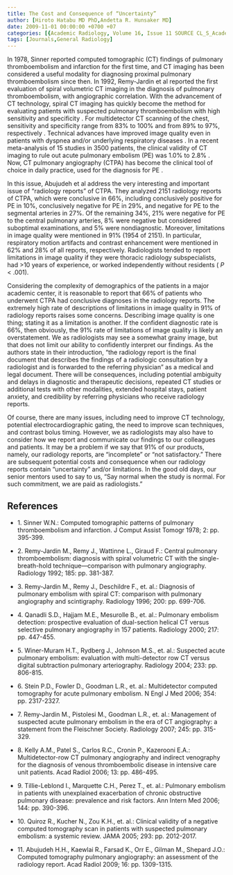 ```yaml
---
title: The Cost and Consequence of “Uncertainty”
author: [Hiroto Hatabu MD PhD,Andetta R. Hunsaker MD]
date: 2009-11-01 00:00:00 +0700 +07
categories: [{Academic Radiology, Volume 16, Issue 11 SOURCE CL_S_AcademicRadiologyVolume16Issue11 1}]
tags: [Journals,General Radiology]
---
```

In 1978, Sinner reported computed tomographic (CT) findings of pulmonary thromboembolism and infarction for the first time, and CT imaging has been considered a useful modality for diagnosing proximal pulmonary thromboembolism since then. In 1992, Remy-Jardin et al reported the first evaluation of spiral volumetric CT imaging in the diagnosis of pulmonary thromboembolism, with angiographic correlation. With the advancement of CT technology, spiral CT imaging has quickly become the method for evaluating patients with suspected pulmonary thromboembolism with high sensitivity and specificity . For multidetector CT scanning of the chest, sensitivity and specificity range from 83% to 100% and from 89% to 97%, respectively . Technical advances have improved image quality even in patients with dyspnea and/or underlying respiratory diseases . In a recent meta-analysis of 15 studies in 3500 patients, the clinical validity of CT imaging to rule out acute pulmonary embolism (PE) was 1.0% to 2.8% . Now, CT pulmonary angiography (CTPA) has become the clinical tool of choice in daily practice, used for the diagnosis for PE .

In this issue, Abujudeh et al address the very interesting and important issue of “radiology reports” of CTPA. They analyzed 2151 radiology reports of CTPA, which were conclusive in 66%, including conclusively positive for PE in 10%, conclusively negative for PE in 29%, and negative for PE to the segmental arteries in 27%. Of the remaining 34%, 21% were negative for PE to the central pulmonary arteries, 8% were negative but considered suboptimal examinations, and 5% were nondiagnostic. Moreover, limitations in image quality were mentioned in 91% (1954 of 2151). In particular, respiratory motion artifacts and contrast enhancement were mentioned in 62% and 28% of all reports, respectively. Radiologists tended to report limitations in image quality if they were thoracic radiology subspecialists, had >10 years of experience, or worked independently without residents ( _P_ < .001).

Considering the complexity of demographics of the patients in a major academic center, it is reasonable to report that 66% of patients who underwent CTPA had conclusive diagnoses in the radiology reports. The extremely high rate of descriptions of limitations in image quality in 91% of radiology reports raises some concerns. Describing image quality is one thing; stating it as a limitation is another. If the confident diagnostic rate is 66%, then obviously, the 91% rate of limitations of image quality is likely an overstatement. We as radiologists may see a somewhat grainy image, but that does not limit our ability to confidently interpret our findings. As the authors state in their introduction, “the radiology report is the final document that describes the findings of a radiologic consultation by a radiologist and is forwarded to the referring physician” as a medical and legal document. There will be consequences, including potential ambiguity and delays in diagnostic and therapeutic decisions, repeated CT studies or additional tests with other modalities, extended hospital stays, patient anxiety, and credibility by referring physicians who receive radiology reports.

Of course, there are many issues, including need to improve CT technology, potential electrocardiographic gating, the need to improve scan techniques, and contrast bolus timing. However, we as radiologists may also have to consider how we report and communicate our findings to our colleagues and patients. It may be a problem if we say that 91% of our products, namely, our radiology reports, are “incomplete” or “not satisfactory.” There are subsequent potential costs and consequence when our radiology reports contain “uncertainty” and/or limitations. In the good old days, our senior mentors used to say to us, “Say normal when the study is normal. For such commitment, we are paid as radiologists.”

## References

- 1\. Sinner W.N.: Computed tomographic patterns of pulmonary thromboembolism and infarction. J Comput Assist Tomogr 1978; 2: pp. 395-399.


- 2\. Remy-Jardin M., Remy J., Wattinne L., Giraud F.: Central pulmonary thromboembolism: diagnosis with spiral volumetric CT with the single-breath-hold technique—comparison with pulmonary angiography. Radiology 1992; 185: pp. 381-387.


- 3\. Remy-Jardin M., Remy J., Deschildre F., et. al.: Diagnosis of pulmonary embolism with spiral CT: comparison with pulmonary angiography and scintigraphy. Radiology 1996; 200: pp. 699-706.


- 4\. Qanadli S.D., Hajjam M.E., Mesurolle B., et. al.: Pulmonary embolism detection: prospective evaluation of dual-section helical CT versus selective pulmonary angiography in 157 patients. Radiology 2000; 217: pp. 447-455.


- 5\. Winer-Muram H.T., Rydberg J., Johnson M.S., et. al.: Suspected acute pulmonary embolism: evaluation with multi-detector row CT versus digital subtraction pulmonary arteriography. Radiology 2004; 233: pp. 806-815.


- 6\. Stein P.D., Fowler D., Goodman L.R., et. al.: Multidetector computed tomography for acute pulmonary embolism. N Engl J Med 2006; 354: pp. 2317-2327.


- 7\. Remy-Jardin M., Pistolesi M., Goodman L.R., et. al.: Management of suspected acute pulmonary embolism in the era of CT angiography: a statement from the Fleischner Society. Radiology 2007; 245: pp. 315-329.


- 8\. Kelly A.M., Patel S., Carlos R.C., Cronin P., Kazerooni E.A.: Multidetector-row CT pulmonary angiography and indirect venography for the diagnosis of venous thromboembolic disease in intensive care unit patients. Acad Radiol 2006; 13: pp. 486-495.


- 9\. Tillie-Leblond I., Marquette C.H., Perez T., et. al.: Pulmonary embolism in patients with unexplained exacerbation of chronic obstructive pulmonary disease: prevalence and risk factors. Ann Intern Med 2006; 144: pp. 390-396.


- 10\. Quiroz R., Kucher N., Zou K.H., et. al.: Clinical validity of a negative computed tomography scan in patients with suspected pulmonary embolism: a systemic review. JAMA 2005; 293: pp. 2012-2017.


- 11\. Abujudeh H.H., Kaewlai R., Farsad K., Orr E., Gilman M., Shepard J.O.: Computed tomography pulmonary angiography: an assessment of the radiology report. Acad Radiol 2009; 16: pp. 1309-1315.